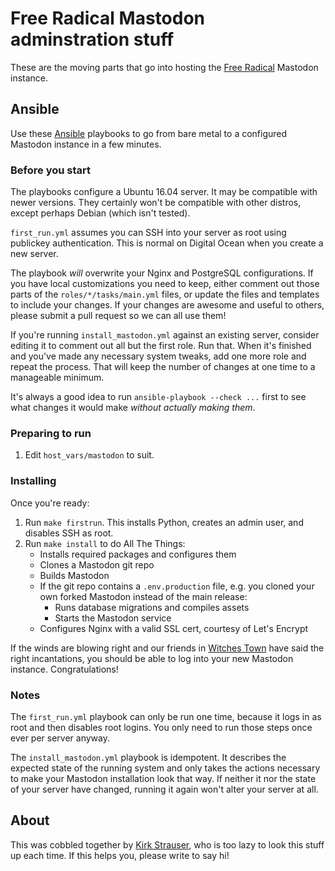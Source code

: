 # Free Radical Mastodon adminstration stuff

These are the moving parts that go into hosting the [Free Radical](https://freeradical.zone/) Mastodon instance.

## Ansible

Use these [Ansible](https://www.ansible.com) playbooks to go from bare metal to a configured Mastodon instance in a few minutes.

### Before you start

The playbooks configure a Ubuntu 16.04 server. It may be compatible with newer versions. They certainly won't be compatible with other distros, except perhaps Debian (which isn't tested).

`first_run.yml` assumes you can SSH into your server as root using publickey authentication. This is normal on Digital Ocean when you create a new server.

The playbook _will_ overwrite your Nginx and PostgreSQL configurations. If you have local customizations you need to keep, either comment out those parts of the `roles/*/tasks/main.yml` files, or update the files and templates to include your changes. If your changes are awesome and useful to others, please submit a pull request so we can all use them!

If you're running `install_mastodon.yml` against an existing server, consider editing it to comment out all but the first role. Run that. When it's finished and you've made any necessary system tweaks, add one more role and repeat the process. That will keep the number of changes at one time to a manageable minimum.

It's always a good idea to run `ansible-playbook --check ...` first to see what changes it would make _without actually making them_.

### Preparing to run

1. Edit `host_vars/mastodon` to suit.

### Installing

Once you're ready:

1. Run `make firstrun`. This installs Python, creates an admin user, and disables SSH as root.
1. Run `make install` to do All The Things:
    - Installs required packages and configures them
    - Clones a Mastodon git repo
    - Builds Mastodon
    - If the git repo contains a `.env.production` file, e.g. you cloned your own forked Mastodon instead of the main release:
        - Runs database migrations and compiles assets
        - Starts the Mastodon service
    - Configures Nginx with a valid SSL cert, courtesy of Let's Encrypt

If the winds are blowing right and our friends in [Witches Town](https://witches.town/about) have said the right incantations, you should be able to log into your new Mastodon instance. Congratulations!

### Notes

The `first_run.yml` playbook can only be run one time, because it logs in as root and then disables root logins. You only need to run those steps once ever per server anyway.

The `install_mastodon.yml` playbook is idempotent. It describes the expected state of the running system and only takes the actions necessary to make your Mastodon installation look that way. If neither it nor the state of your server have changed, running it again won't alter your server at all.

## About

This was cobbled together by [Kirk Strauser](https://freeradical.zone/@tek), who is too lazy to look this stuff up each time. If this helps you, please write to say hi!
